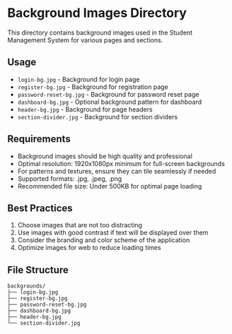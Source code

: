 # Background Images Directory

This directory contains background images used in the Student Management System for various pages and sections.

## Usage

- `login-bg.jpg` - Background for login page
- `register-bg.jpg` - Background for registration page
- `password-reset-bg.jpg` - Background for password reset page
- `dashboard-bg.jpg` - Optional background pattern for dashboard
- `header-bg.jpg` - Background for page headers
- `section-divider.jpg` - Background for section dividers

## Requirements

- Background images should be high quality and professional
- Optimal resolution: 1920x1080px minimum for full-screen backgrounds
- For patterns and textures, ensure they can tile seamlessly if needed
- Supported formats: .jpg, .jpeg, .png
- Recommended file size: Under 500KB for optimal page loading

## Best Practices

1. Choose images that are not too distracting
2. Use images with good contrast if text will be displayed over them
3. Consider the branding and color scheme of the application
4. Optimize images for web to reduce loading times

## File Structure
```
backgrounds/
├── login-bg.jpg
├── register-bg.jpg
├── password-reset-bg.jpg
├── dashboard-bg.jpg
├── header-bg.jpg
└── section-divider.jpg
``` 
